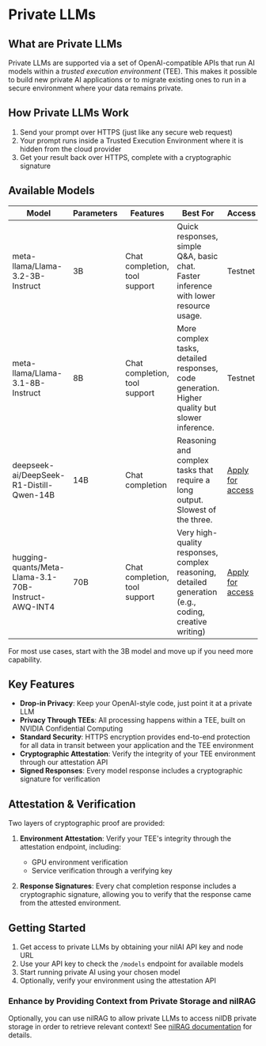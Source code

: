 # Private LLMs

## What are Private LLMs

Private LLMs are supported via a set of OpenAI-compatible APIs that run AI models within a *trusted execution environment* (TEE). This makes it possible to build new private AI applications or to migrate existing ones to run in a secure environment where your data remains private.

## How Private LLMs Work

1. Send your prompt over HTTPS (just like any secure web request)
2. Your prompt runs inside a Trusted Execution Environment where it is hidden from the cloud provider
3. Get your result back over HTTPS, complete with a cryptographic signature

## Available Models

| Model                                               | Parameters | Features                      | Best For                                                                                             | Access                                        |
| --------------------------------------------------- | ---------- | ----------------------------- | ---------------------------------------------------------------------------------------------------- | --------------------------------------------- |
| meta-llama/Llama-3.2-3B-Instruct                    | 3B         | Chat completion, tool support | Quick responses, simple Q&A, basic chat. Faster inference with lower resource usage.                 | Testnet                                       |
| meta-llama/Llama-3.1-8B-Instruct                    | 8B         | Chat completion, tool support | More complex tasks, detailed responses, code generation. Higher quality but slower inference.        | Testnet                                       |
| deepseek-ai/DeepSeek-R1-Distill-Qwen-14B            | 14B        | Chat completion               | Reasoning and complex tasks that require a long output. Slowest of the three.                        | [Apply for access](/build/network-api-access) |
| hugging-quants/Meta-Llama-3.1-70B-Instruct-AWQ-INT4 | 70B        | Chat completion, tool support | Very high-quality responses, complex reasoning, detailed generation (e.g., coding, creative writing) | [Apply for access](/build/network-api-access) |

For most use cases, start with the 3B model and move up if you need more capability.

## Key Features

- **Drop-in Privacy**: Keep your OpenAI-style code, just point it at a private LLM
- **Privacy Through TEEs**: All processing happens within a TEE, built on NVIDIA Confidential Computing
- **Standard Security**: HTTPS encryption provides end-to-end protection for all data in transit between your application and the TEE environment
- **Cryptographic Attestation**: Verify the integrity of your TEE environment through our attestation API
- **Signed Responses**: Every model response includes a cryptographic signature for verification

## Attestation & Verification

Two layers of cryptographic proof are provided:

1. **Environment Attestation**: Verify your TEE's integrity through the attestation endpoint, including:

   - GPU environment verification
   - Service verification through a verifying key

2. **Response Signatures**: Every chat completion response includes a cryptographic signature, allowing you to verify that the response came from the attested environment.

## Getting Started

1. Get access to private LLMs by obtaining your nilAI API key and node URL
2. Use your API key to check the `/models` endpoint for available models
3. Start running private AI using your chosen model
4. Optionally, verify your environment using the attestation API

### Enhance by Providing Context from Private Storage and nilRAG

Optionally, you can use nilRAG to allow private LLMs to access nilDB private storage in order to retrieve relevant context! See [nilRAG documentation](/build/nilRAG) for details.
